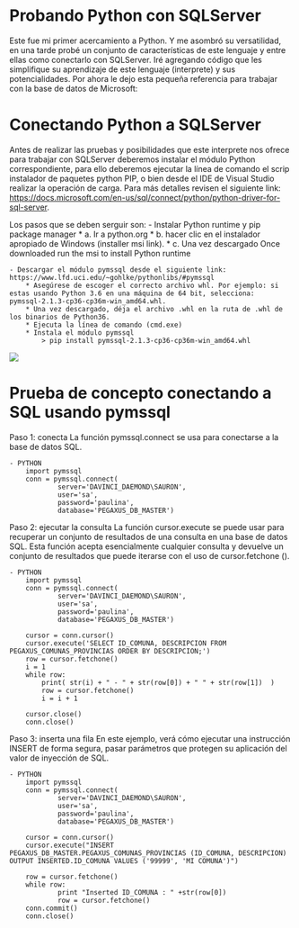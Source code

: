 # Probando Python con SQLServer


Este fue mi primer acercamiento a Python. Y me asombró su versatilidad, en una tarde probé un conjunto de características 
de este lenguaje y entre ellas como conectarlo con SQLServer. Iré agregando código que les simplifique su aprendizaje de
este lenguaje (interprete) y sus potencialidades. Por ahora le dejo esta pequeña referencia para trabajar con la base de datos
de Microsoft:


# Conectando Python a SQLServer
Antes de realizar las pruebas y posibilidades que este interprete nos ofrece para trabajar con SQLServer deberemos instalar 
el módulo Python correspondiente, para ello deberemos ejecutar la línea de comando el scrip instalador de paquetes python PIP, 
o bien desde el IDE de Visual Studio realizar la operación de carga. Para más detalles revisen el siguiente link:
https://docs.microsoft.com/en-us/sql/connect/python/python-driver-for-sql-server.

Los pasos que se deben serguir son:
    - Instalar Python runtime y pip package manager
        * a. Ir a python.org
        * b. hacer clic en el instalador apropiado de Windows (installer msi link).
        * c. Una vez descargado Once downloaded run the msi to install Python runtime

    - Descargar el módulo pymssql desde el siguiente link: https://www.lfd.uci.edu/~gohlke/pythonlibs/#pymssql
        * Asegúrese de escoger el correcto archivo whl. Por ejemplo: si estas usando Python 3.6 en una máquina de 64 bit, selecciona: pymssql‑2.1.3‑cp36‑cp36m‑win_amd64.whl. 
        * Una vez descargado, déja el archivo .whl en la ruta de .whl de los binarios de Python36.
        * Ejecuta la línea de comando (cmd.exe)
        * Instala el módulo pymssql 
            > pip install pymssql‑2.1.3‑cp36‑cp36m‑win_amd64.whl

![](https://raw.githubusercontent.com/ivansaldivar/Python---SQLServer/master/conectando_python_con_sqlserver.png)


# Prueba de concepto conectando a SQL usando pymssql

Paso 1: conecta
La función pymssql.connect se usa para conectarse a la base de datos SQL.
        
    - PYTHON
        import pymssql  
        conn = pymssql.connect(
                server='DAVINCI_DAEMOND\SAURON', 
                user='sa', 
                password='paulina', 
                database='PEGAXUS_DB_MASTER')  
        

Paso 2: ejecutar la consulta
La función cursor.execute se puede usar para recuperar un conjunto de resultados de una consulta en una base de datos SQL. Esta función acepta esencialmente cualquier consulta y devuelve un conjunto de resultados que puede iterarse con el uso de cursor.fetchone ().

    - PYTHON
        import pymssql  
        conn = pymssql.connect(
                server='DAVINCI_DAEMOND\SAURON', 
                user='sa', 
                password='paulina', 
                database='PEGAXUS_DB_MASTER') 

        cursor = conn.cursor()  
        cursor.execute('SELECT ID_COMUNA, DESCRIPCION FROM PEGAXUS_COMUNAS_PROVINCIAS ORDER BY DESCRIPCION;')  
        row = cursor.fetchone()  
        i = 1
        while row:  
            print( str(i) + " - " + str(row[0]) + " " + str(row[1])  )
            row = cursor.fetchone()  
            i = i + 1
            
        cursor.close()
        conn.close()    
        
Paso 3: inserta una fila
En este ejemplo, verá cómo ejecutar una instrucción INSERT de forma segura, pasar parámetros que protegen su aplicación del valor de inyección de SQL.

    - PYTHON
        import pymssql  
        conn = pymssql.connect(
                server='DAVINCI_DAEMOND\SAURON', 
                user='sa', 
                password='paulina', 
                database='PEGAXUS_DB_MASTER') 

        cursor = conn.cursor()  
        cursor.execute("INSERT PEGAXUS_DB_MASTER.PEGAXUS_COMUNAS_PROVINCIAS (ID_COMUNA, DESCRIPCION) OUTPUT INSERTED.ID_COMUNA VALUES ('99999', 'MI COMUNA')")  
        
        row = cursor.fetchone()  
        while row:  
                print "Inserted ID_COMUNA : " +str(row[0])  
                row = cursor.fetchone()  
        conn.commit()
        conn.close()
